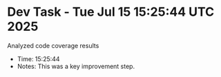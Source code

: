 # Dev Task - Tue Jul 15 15:25:44 UTC 2025
Analyzed code coverage results
- Time: 15:25:44
- Notes: This was a key improvement step.

